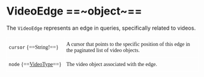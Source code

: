 # VideoEdge ==~object~==

The `VideoEdge` represents an edge in queries, specifically related to videos.

<style type="text/css">
.tg  {border:none;border-collapse:collapse;border-spacing:0;}
.tg td{border-color:white;border-style:solid;border-width:1px;font-family:Circular Std;font-size:14px;
  overflow:hidden;padding:10px 5px;word-break:normal;}
.tg th{border-color:white;border-style:solid;border-width:1px;font-family:Circular Std;font-size:14px;
  font-weight:normal;overflow:hidden;padding:10px 5px;word-break:normal;}
.tg .tg-0lax{border-color:#ffffff;text-align:left;vertical-align:top}
.tg .tg-0pky:nth-child(1),
.tg .tg-0lax:nth-child(1) {width: 30%;}
.tg .tg-0pky:nth-child(2),
.tg .tg-0lax:nth-child(2) {width: 70%;}
</style>
<table class="tg">
<tbody>
<tr>
    <td class="tg-0pky"><code>cursor</code> {==String!==}</td>
    <td class="tg-0pky">A cursor that points to the specific position of this edge in the paginated list of video objects.</td>
</tr>
<tr>
    <td class="tg-0pky"><code>node</code> {==<a href="../VideoType">VideoType</a>==}</td>
    <td class="tg-0pky">The video object associated with the edge.</td>
</tr>
</tbody>
</table>

